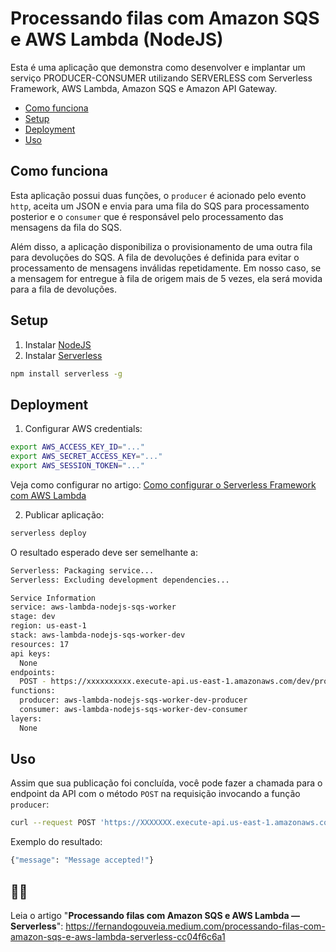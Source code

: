 

# Processando filas com Amazon SQS e AWS Lambda (NodeJS)

Esta é uma aplicação que demonstra como desenvolver e implantar um serviço PRODUCER-CONSUMER utilizando SERVERLESS com Serverless Framework, AWS Lambda, Amazon SQS e Amazon API Gateway.

  - [Como funciona](https://github.com/fgouveia708/aws-lambda-nodejs-sqs-worker#como-funciona)
  - [Setup](https://github.com/fgouveia708/aws-lambda-nodejs-sqs-worker#setup)
  - [Deployment](https://github.com/fgouveia708/aws-lambda-nodejs-sqs-worker#deployment)
  - [Uso](https://github.com/fgouveia708/aws-lambda-nodejs-sqs-worker#uso)

## Como funciona

Esta aplicação possui duas funções, o `producer` é acionado pelo evento `http`, aceita um JSON e envia para uma fila do SQS para processamento posterior e o `consumer` que é responsável pelo processamento das mensagens da fila do SQS.

Além disso, a aplicação disponibiliza o provisionamento de uma outra fila para devoluções do SQS. A fila de devoluções é definida para evitar o processamento de mensagens inválidas repetidamente. Em nosso caso, se a mensagem for entregue à fila de origem mais de 5 vezes, ela será movida para a fila de devoluções. 


## Setup

1. Instalar [NodeJS](https://nodejs.org/en/)
2. Instalar [Serverless](https://www.serverless.com/)

```bash
npm install serverless -g
```

## Deployment

1. Configurar AWS credentials:
   
```bash
export AWS_ACCESS_KEY_ID="..."
export AWS_SECRET_ACCESS_KEY="..."
export AWS_SESSION_TOKEN="..."
```
Veja como configurar no artigo: [Como configurar o Serverless Framework com AWS Lambda](https://fernandogouveia.medium.com/como-configurar-o-serverless-framework-com-aws-lambda-10c302846a67) 

2. Publicar aplicação:

```bash
serverless deploy
```

O resultado esperado deve ser semelhante a:

```bash
Serverless: Packaging service...
Serverless: Excluding development dependencies...

Service Information
service: aws-lambda-nodejs-sqs-worker
stage: dev
region: us-east-1
stack: aws-lambda-nodejs-sqs-worker-dev
resources: 17
api keys:
  None
endpoints:
  POST - https://xxxxxxxxxx.execute-api.us-east-1.amazonaws.com/dev/produce
functions:
  producer: aws-lambda-nodejs-sqs-worker-dev-producer
  consumer: aws-lambda-nodejs-sqs-worker-dev-consumer
layers:
  None
```

## Uso

Assim que sua publicação foi concluída, você pode fazer a chamada para o endpoint da API com o método `POST` na requisição invocando a função `producer`:


```bash
curl --request POST 'https://XXXXXXX.execute-api.us-east-1.amazonaws.com/dev/produce' --header 'Content-Type: application/json' --data-raw '{"name": "Robert","email":"email@email.com"}'
```

Exemplo do resultado:
```bash
{"message": "Message accepted!"}
```

## 👨‍💻

Leia o artigo "**Processando filas com Amazon SQS e AWS Lambda — Serverless**": https://fernandogouveia.medium.com/processando-filas-com-amazon-sqs-e-aws-lambda-serverless-cc04f6c6a1
